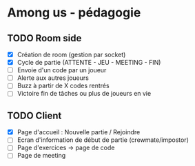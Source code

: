 # Among us - pédagogie

## TODO Room side
- [X] Création de room (gestion par socket)
- [X] Cycle de partie (ATTENTE - JEU - MEETING - FIN)
- [ ] Envoie d'un code par un joueur
- [ ] Alerte aux autres joueurs
- [ ] Buzz à partir de X codes rentrés
- [ ] Victoire fin de tâches ou plus de joueurs en vie

## TODO Client
- [X] Page d'accueil : Nouvelle partie / Rejoindre
- [ ] Ecran d'information de début de partie (crewmate/impostor)
- [ ] Page d'exercices -> page de code
- [ ] Page de meeting
